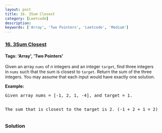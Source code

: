 ```yaml
---
layout: post
title: 16. 3Sum Closest
category: [Leetcode]
description: 
keywords: ['Array', 'Two Pointers', 'Leetcode', 'Medium']
---
```

### [16. 3Sum Closest](https://leetcode.com/problems/3sum-closest)

#### Tags: 'Array', 'Two Pointers'

<div class="content__u3I1 question-content__JfgR"><div><p>Given an array <code>nums</code> of <em>n</em> integers and an integer <code>target</code>, find three integers in <code>nums</code> such that the sum is closest to <code>target</code>. Return the sum of the three integers. You may assume that each input would have exactly one solution.</p>
<p><strong>Example:</strong></p>
<pre>Given array nums = [-1, 2, 1, -4], and target = 1.

The sum that is closest to the target is 2. (-1 + 2 + 1 = 2).
</pre>
</div></div>

### Solution

